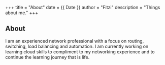 +++
title = "About"
date = {{ Date }}
author = "Fitzi"
description = "Things about me."
+++

## About

I am an experienced  network professional with a focus on routing, switching, load balancing and automation.  I am currently working on learning cloud skills to compliment to my networking experience and to continue the learning journey that is life.